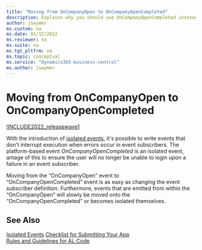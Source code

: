 ```yaml
---
title: "Moving from OnCompanyOpen to OnCompanyOpenCompleted"
description: Explains why you should use OnCompanyOpenCompleted instead of OnCompanyOpen.
author: jswymer
ms.custom: na
ms.date: 01/12/2022
ms.reviewer: na
ms.suite: na
ms.tgt_pltfrm: na
ms.topic: conceptual
ms.service: "dynamics365-business-central"
ms.author: jswymer
---
```

# Moving from OnCompanyOpen to OnCompanyOpenCompleted

[!INCLUDE2022_releasewave1](../includes/2022_releasewave1.md)

With the introduction of [isolated events](devenv-events-isolated.md), it's possible to write events that don't interrupt execution when errors occur in event subscribers. The platform-based event *OnCompanyOpenCompleted* is an isolated event, antage of this to ensure the user will no longer be unable to login upon a failure in an event subscriber.

Moving from the “OnCompanyOpen” event to “OnCompanyOpenCompleted” event is as easy as changing the event subscriber definition. Furthermore, events that are emitted from within the “OnCompanyOpen” will slowly be moved onto the “OnCompanyOpenCompleted” or becomes isolated themselves.

## See Also

[Isolated Events](devenv-events-isolated.md)
[Checklist for Submitting Your App](../developer/devenv-checklist-submission.md)  
[Rules and Guidelines for AL Code](apptest-overview.md)  